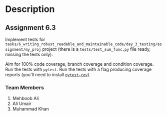 # Description

## Assignment 6.3

Implement tests for `tasks/6_writing_robust_readable_and_maintainable_code/day_3_testing/assignment/my_proj` project (there is a `tests/test_sum_func.py` file ready, missing the tests only).

Aim for 100% code coverage, branch coverage and condition coverage. Run the tests with `pytest`. Run the tests with a flag producing coverage reports (you'll need to install [`pytest-cov`](https://pypi.org/project/pytest-cov/)).


### Team Members
1. Mehboob Ali
2. Ali Umair
3. Muhammad Khan
